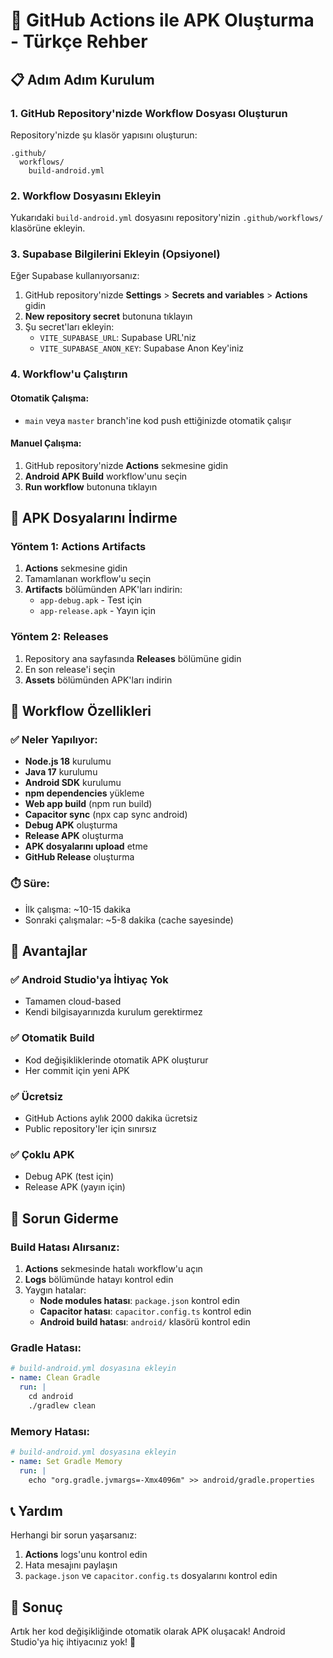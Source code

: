 # 🚀 GitHub Actions ile APK Oluşturma - Türkçe Rehber

## 📋 Adım Adım Kurulum

### 1. GitHub Repository'nizde Workflow Dosyası Oluşturun

Repository'nizde şu klasör yapısını oluşturun:
```
.github/
  workflows/
    build-android.yml
```

### 2. Workflow Dosyasını Ekleyin

Yukarıdaki `build-android.yml` dosyasını repository'nizin `.github/workflows/` klasörüne ekleyin.

### 3. Supabase Bilgilerini Ekleyin (Opsiyonel)

Eğer Supabase kullanıyorsanız:

1. GitHub repository'nizde **Settings** > **Secrets and variables** > **Actions** gidin
2. **New repository secret** butonuna tıklayın
3. Şu secret'ları ekleyin:
   - `VITE_SUPABASE_URL`: Supabase URL'niz
   - `VITE_SUPABASE_ANON_KEY`: Supabase Anon Key'iniz

### 4. Workflow'u Çalıştırın

#### Otomatik Çalışma:
- `main` veya `master` branch'ine kod push ettiğinizde otomatik çalışır

#### Manuel Çalışma:
1. GitHub repository'nizde **Actions** sekmesine gidin
2. **Android APK Build** workflow'unu seçin
3. **Run workflow** butonuna tıklayın

## 📱 APK Dosyalarını İndirme

### Yöntem 1: Actions Artifacts
1. **Actions** sekmesine gidin
2. Tamamlanan workflow'u seçin
3. **Artifacts** bölümünden APK'ları indirin:
   - `app-debug.apk` - Test için
   - `app-release.apk` - Yayın için

### Yöntem 2: Releases
1. Repository ana sayfasında **Releases** bölümüne gidin
2. En son release'i seçin
3. **Assets** bölümünden APK'ları indirin

## 🔧 Workflow Özellikleri

### ✅ Neler Yapılıyor:
- **Node.js 18** kurulumu
- **Java 17** kurulumu
- **Android SDK** kurulumu
- **npm dependencies** yükleme
- **Web app build** (npm run build)
- **Capacitor sync** (npx cap sync android)
- **Debug APK** oluşturma
- **Release APK** oluşturma
- **APK dosyalarını upload** etme
- **GitHub Release** oluşturma

### ⏱️ Süre:
- İlk çalışma: ~10-15 dakika
- Sonraki çalışmalar: ~5-8 dakika (cache sayesinde)

## 🎯 Avantajlar

### ✅ Android Studio'ya İhtiyaç Yok
- Tamamen cloud-based
- Kendi bilgisayarınızda kurulum gerektirmez

### ✅ Otomatik Build
- Kod değişikliklerinde otomatik APK oluşturur
- Her commit için yeni APK

### ✅ Ücretsiz
- GitHub Actions aylık 2000 dakika ücretsiz
- Public repository'ler için sınırsız

### ✅ Çoklu APK
- Debug APK (test için)
- Release APK (yayın için)

## 🚨 Sorun Giderme

### Build Hatası Alırsanız:
1. **Actions** sekmesinde hatalı workflow'u açın
2. **Logs** bölümünde hatayı kontrol edin
3. Yaygın hatalar:
   - **Node modules hatası**: `package.json` kontrol edin
   - **Capacitor hatası**: `capacitor.config.ts` kontrol edin
   - **Android build hatası**: `android/` klasörü kontrol edin

### Gradle Hatası:
```yaml
# build-android.yml dosyasına ekleyin
- name: Clean Gradle
  run: |
    cd android
    ./gradlew clean
```

### Memory Hatası:
```yaml
# build-android.yml dosyasına ekleyin
- name: Set Gradle Memory
  run: |
    echo "org.gradle.jvmargs=-Xmx4096m" >> android/gradle.properties
```

## 📞 Yardım

Herhangi bir sorun yaşarsanız:
1. **Actions** logs'unu kontrol edin
2. Hata mesajını paylaşın
3. `package.json` ve `capacitor.config.ts` dosyalarını kontrol edin

## 🎉 Sonuç

Artık her kod değişikliğinde otomatik olarak APK oluşacak! Android Studio'ya hiç ihtiyacınız yok! 🚀